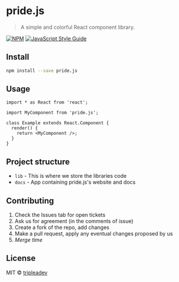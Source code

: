# pride.js

> A simple and colorful React component library.

[![NPM](https://img.shields.io/npm/v/pride.js.svg)](https://www.npmjs.com/package/pride.js) [![JavaScript Style Guide](https://img.shields.io/badge/code_style-standard-brightgreen.svg)](https://standardjs.com)

## Install

```bash
npm install --save pride.js
```

## Usage

```tsx
import * as React from 'react';

import MyComponent from 'pride.js';

class Example extends React.Component {
  render() {
    return <MyComponent />;
  }
}
```

## Project structure

- `lib` - This is where we store the libraries code
- `docs` - App containing pride.js's website and docs

## Contributing

1. Check the Issues tab for open tickets
2. Ask us for agreement (in the comments of issue)
3. Create a fork of the repo, add changes
4. Make a pull request, apply any eventual changes proposed by us
5. *Merge time*

## License

MIT © [tripleadev](https://github.com/tripleadev)
